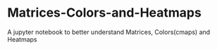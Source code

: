 # Matrices-Colors-and-Heatmaps
A jupyter notebook to better understand Matrices, Colors(cmaps) and Heatmaps
